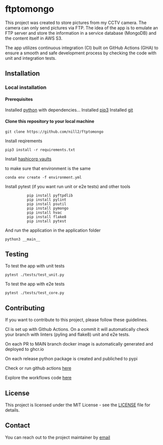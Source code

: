 # ftptomongo

This project was created to store pictures from my CCTV camera. The camera can only send pictures via FTP. The idea of the app is to emulate an FTP server and store the information in a service database (MongoDB) and the content itself in AWS S3.

The app utilizes continuous integration (CI) built on GitHub Actions (GHA) to ensure a smooth and safe development process by checking the code with unit and integration tests.

## Installation

### Local installation

#### Prerequisites

Installed [python](https://docs.python.org/3/installing/index.html) with dependencies...
Installed [pip3](https://pip.pypa.io/en/stable/installation/) 
Installed [git](https://github.com/git-guides/install-git)

#### Clone this repository to your local machine

```shell
git clone https://github.com/nill2/ftptomongo
```

Install reqirements

```shell
pip3 install -r requirements.txt
```

Install [hashicorp vaults](https://developer.hashicorp.com/vault/tutorials/hcp-vault-secrets-get-started/hcp-vault-secrets-install-cli)

to make sure that environment is the same

```shell
conda env create -f environment.yml
```

Install pytest (if you want run unit or e2e tests) and other tools

```shell
          pip install pyftpdlib
          pip install pylint
          pip install psutil
          pip install pymongo
          pip install hvac
          pip install flake8
          pip install pytest
```

And run the application in the application folder

```shell
python3 __main__
```

## Testing

To test the app with unit tests

```shell
pytest ./tests/test_unit.py
```

To test the app with e2e tests

```shell
pytest ./tests/test_core.py
```

## Contributing

If you want to contribute to this project, please follow these guidelines.

CI is set up with Github Actions.
On a commit it will automatically check your branch with linters (pyling and flake8)
unit and e2e tests.

On each PR to MAIN branch docker image is automatically generated and deployed to ghcr.io

On each release python package is created and publiched to pypi

Check or run github actions [here](https://github.com/nill2/ftptomongo/actions)

Explore the workflows code [here](https://github.com/nill2/ftptomongo/tree/main/.github/workflows)

## License

This project is licensed under the MIT License - see the [LICENSE](LICENSE) file for details.

## Contact

You can reach out to the project maintainer by [email](mailto:danil.d.kabanov@gmail.com)
